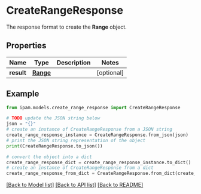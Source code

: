 # CreateRangeResponse

The response format to create the __Range__ object.

## Properties

Name | Type | Description | Notes
------------ | ------------- | ------------- | -------------
**result** | [**Range**](Range.md) |  | [optional] 

## Example

```python
from ipam.models.create_range_response import CreateRangeResponse

# TODO update the JSON string below
json = "{}"
# create an instance of CreateRangeResponse from a JSON string
create_range_response_instance = CreateRangeResponse.from_json(json)
# print the JSON string representation of the object
print(CreateRangeResponse.to_json())

# convert the object into a dict
create_range_response_dict = create_range_response_instance.to_dict()
# create an instance of CreateRangeResponse from a dict
create_range_response_from_dict = CreateRangeResponse.from_dict(create_range_response_dict)
```
[[Back to Model list]](../README.md#documentation-for-models) [[Back to API list]](../README.md#documentation-for-api-endpoints) [[Back to README]](../README.md)


